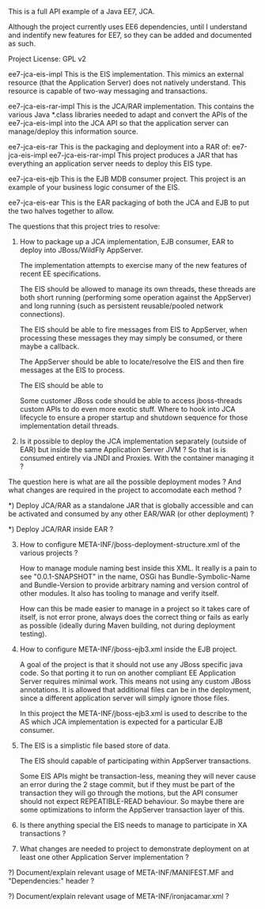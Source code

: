 

This is a full API example of a Java EE7, JCA.

Although the project currently uses EE6 dependencies, until I understand and indentify new features for EE7, so they can be added and documented as such.

Project License: GPL v2


ee7-jca-eis-impl		This is the EIS implementation.
				This mimics an external resource (that the Application Server) does not natively understand.
				This resource is capable of two-way messaging and transactions.

ee7-jca-eis-rar-impl		This is the JCA/RAR implementation.
				This contains the various Java *.class libraries needed to adapt and convert the APIs of the
				 ee7-jca-eis-impl into the JCA API so that the application server can manage/deploy this
				 information source.

ee7-jca-eis-rar			This is the packaging and deployment into a RAR of:
					ee7-jca-eis-impl
					ee7-jca-eis-rar-impl
				This project produces a JAR that has everything an application server needs to deploy this
				 EIS type.

ee7-jca-eis-ejb			This is the EJB MDB consumer project.
				This project is an example of your business logic consumer of the EIS.

ee7-jca-eis-ear			This is the EAR packaging of both the JCA and EJB to put the two halves together to allow.





The questions that this project tries to resolve:

1) How to package up a JCA implementation, EJB consumer, EAR to deploy into JBoss/WildFly AppServer.

   The implementation attempts to exercise many of the new features of recent EE specifications.

   The EIS should be allowed to manage its own threads, these threads are both
   short running (performing some operation against the AppServer) and long running
   (such as persistent reusable/pooled network connections).

   The EIS should be able to fire messages from EIS to AppServer, when processing these messages
   they may simply be consumed, or there maybe a callback.

   The AppServer should be able to locate/resolve the EIS and then fire messages at the EIS to
   process.

   The EIS should be able to 

   Some customer JBoss code should be able to access jboss-threads custom APIs
   to do even more exotic stuff.  Where to hook into JCA lifecycle to ensure a
   proper startup and shutdown sequence for those implementation detail threads.

2) Is it possible to deploy the JCA implementation separately (outside of EAR) but inside the same Application Server JVM ?
  So that is is consumed entirely via JNDI and Proxies.  With the container managing it ?

  The question here is what are all the possible deployment modes ?
  And what changes are required in the project to accomodate each method ?

   *) Deploy JCA/RAR as a standalone JAR that is globally accessible and can be
      activated and consumed by any other EAR/WAR (or other deployment) ?

   *) Deploy JCA/RAR inside EAR ?


3) How to configure META-INF/jboss-deployment-structure.xml of the various projects ?

   How to manage module naming best inside this XML.  It really is a pain to
   see "0.0.1-SNAPSHOT" in the name, OSGi has Bundle-Symbolic-Name and Bundle-Version
   to provide arbitrary naming and version control of other modules.  It also has
   tooling to manage and verify itself.

   How can this be made easier to manage in a project so it takes care of itself,
   is not error prone, always does the correct thing or fails as early as possible
   (ideally during Maven building, not during deployment testing).


4) How to configure META-INF/jboss-ejb3.xml inside the EJB project.

   A goal of the project is that it should not use any JBoss specific java code.  So that porting
   it to run on another compliant EE Application Server requires minimal work.  This means not
   using any custom JBoss annotations.
   It is allowed that additional files can be in the deployment, since a different application
   server will simply ignore those files.

   In this project the META-INF/jboss-ejb3.xml is used to describe to the AS which JCA
   implementation is expected for a particular EJB consumer.


5) The EIS is a simplistic file based store of data.

   The EIS should capable of participating within AppServer transactions.

   Some EIS APIs might be transaction-less, meaning they will never cause an error
   during the 2 stage commit, but if they must be part of the transaction they will
   go through the motions, but the API consumer should not expect REPEATIBLE-READ
   behaviour.
   So maybe there are some optimizations to inform the AppServer transaction layer
   of this.


6) Is there anything special the EIS needs to manage to participate in XA transactions ?


7) What changes are needed to project to demonstrate deployment on at least one
   other Application Server implementation ?

?) Document/explain relevant usage of META-INF/MANIFEST.MF and "Dependencies:" header ?

?) Document/explain relevant usage of META-INF/ironjacamar.xml ?


